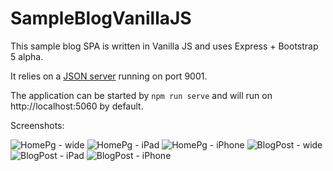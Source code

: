 # SampleBlogVanillaJS
This sample blog SPA is written in Vanilla JS and uses Express + Bootstrap 5 alpha.

It relies on a [JSON server](https://github.com/typicode/json-server) running on port 9001.

The application can be started by `npm run serve` and will run on http://localhost:5060 by default.

Screenshots:

![HomePg - wide](/screenshots/HomePg-wide.jpg)
![HomePg - iPad](/screenshots/HomePg-iPad.jpg)
![HomePg - iPhone](/screenshots/HomePg-phone.jpg)
![BlogPost - wide](/screenshots/BlogPost-wide.jpg)
![BlogPost - iPad](/screenshots/BlogPost-iPad.jpg)
![BlogPost - iPhone](/screenshots/BlogPost-phone.jpg)